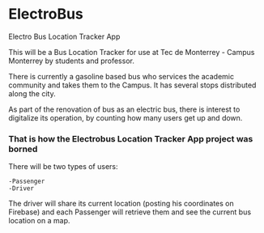 # ElectroBus
Electro Bus Location Tracker App

This will be a Bus Location Tracker for use at Tec de Monterrey - Campus Monterrey by students and professor.

There is currently a gasoline based bus who services the academic community and takes them to the Campus.
It has several stops distributed along the city.

As part of the renovation of bus as an electric bus, there is interest to digitalize its operation, by counting how many users get up and down.

### That is how the Electrobus Location Tracker App project was borned

There will be two types of users:
  
    -Passenger
    -Driver
    
The driver will share its current location (posting his coordinates on Firebase) and each Passenger will retrieve them and see the current bus location on a map.
